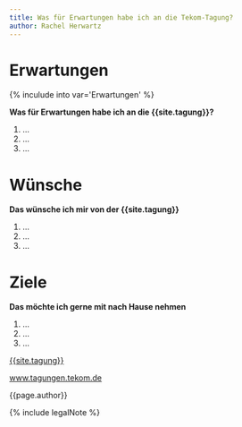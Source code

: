 ```yaml
---
title: Was für Erwartungen habe ich an die Tekom-Tagung?
author: Rachel Herwartz
---
```


# Erwartungen
{% inculude into var='Erwartungen' %}

**Was für Erwartungen habe ich an die {{site.tagung}}?**
1. ...
2. ...
3. ...

# Wünsche

**Das wünsche ich mir von der {{site.tagung}}**

1. ...
2. ...
3. ...

# Ziele

**Das möchte ich gerne mit nach Hause nehmen**

1. ...
2. ...
3. ...

[{{site.tagung}}](http://tagungen.tekom.de/h17/tekom-jahrestagung-2017/)

www.tagungen.tekom.de

{{page.author}}


{% include legalNote %}
